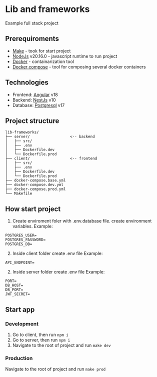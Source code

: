 # Lib and frameworks
Example full stack project

## Prerequiroments
- [Make](https://www.gnu.org/software/make/#download) - took for start project
- [NodeJs](https://nodejs.org/en/download/package-manager) v20.16.0 - javascript runtime to run project
- [Docker](https://docs.docker.com/get-started/get-docker/) - containarization tool
- [Docker compose](https://docs.docker.com/compose/install/) - tool for composing several docker containers

## Technologies

- Frontend: [Angular](https://angular.dev/) v18
- Backend: [NestJs](https://nestjs.com/) v10
- Database: [Postgresql](https://www.postgresql.org/) v17

## Project structure 

```
lib-frameworks/
├── server/                  <-- backend
│   ├── src/
│   ├── .env
│   ├── Dockerfile.dev
│   └── Dockerfile.prod
├── client/                  <-- frontend
│   ├── src/
│   ├── .env
│   ├── Dockerfile.dev
│   └── Dockerfile.prod
├── docker-compose.base.yml
├── docker-compose.dev.yml
├── docker-compose.prod.yml
└── Makefile 
```


## How start project

1. Create enviroment foler with .env.database file.
create environment variables.
Example:
```
POSTGRES_USER=
POSTGRES_PASSWORD=
POSTGRES_DB=
```

2. Inside client folder create .env file
Example:
```
API_ENDPOINT=
```

2. Inside server folder create .env file
Example:
```
PORT=
DB_HOST=
DB_PORT=
JWT_SECRET=
```

## Start app

### Development

1. Go to client, then run `npm i`
2. Go to server, then run `npm i`
3. Navigate to the root of project and run `make dev`

### Production

Navigate to the root of project and run `make prod`